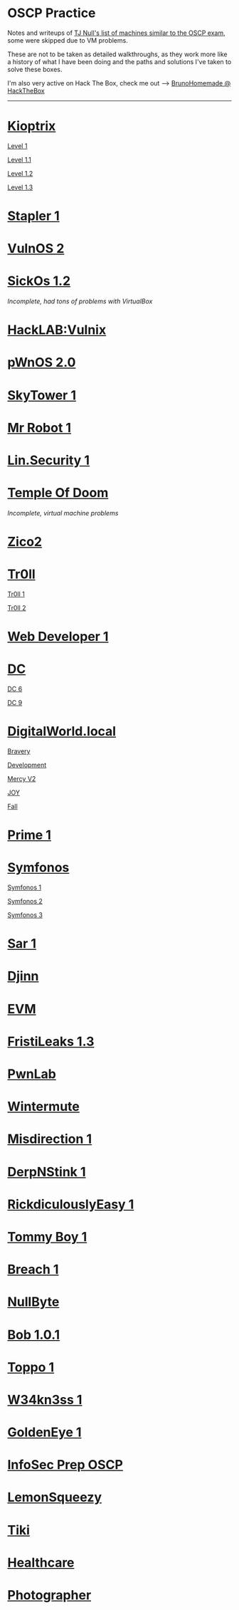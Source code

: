 # OSCP Practice
Notes and writeups of [TJ Null's list of machines similar to the OSCP exam](https://docs.google.com/spreadsheets/d/1dwSMIAPIam0PuRBkCiDI88pU3yzrqqHkDtBngUHNCw8), some were skipped due to VM problems.

These are not to be taken as detailed walkthroughs, as they work more like a history of what I have been doing and the paths and solutions I've taken to solve these boxes.

I'm also very active on Hack The Box, check me out --> [BrunoHomemade @ HackTheBox](https://app.hackthebox.com/profile/420159)

-----------------

# [Kioptrix](https://github.com/BrunoCaseiro/VulnHub-Notes/tree/main/Kioptrix)
[Level 1](https://github.com/BrunoCaseiro/VulnHub-Notes/blob/main/Kioptrix/Level%201.pdf)

[Level 1.1](https://github.com/BrunoCaseiro/VulnHub-Notes/blob/main/Kioptrix/Level%201.1.pdf)

[Level 1.2](https://github.com/BrunoCaseiro/VulnHub-Notes/blob/main/Kioptrix/Level%201.2.pdf)

[Level 1.3](https://github.com/BrunoCaseiro/VulnHub-Notes/blob/main/Kioptrix/Level%201.3.pdf)

# [Stapler 1](https://github.com/BrunoCaseiro/VulnHub-Notes/blob/main/Stapler%201.pdf)

# [VulnOS 2](https://github.com/BrunoCaseiro/VulnHub-Notes/blob/main/VulnOS%202.pdf)

# [SickOs 1.2](https://github.com/BrunoCaseiro/VulnHub-Notes/blob/main/SickOs%201.2.pdf)
###### Incomplete, had tons of problems with VirtualBox

# [HackLAB:Vulnix](https://github.com/BrunoCaseiro/VulnHub-Notes/blob/main/HackLAB_%20Vulnix.pdf)

# [pWnOS 2.0](https://github.com/BrunoCaseiro/VulnHub-Notes/blob/main/pWnOS%202.0.pdf)

# [SkyTower 1](https://github.com/BrunoCaseiro/VulnHub-Notes/blob/main/SkyTower%201.pdf)

# [Mr Robot 1](https://github.com/BrunoCaseiro/VulnHub-Notes/blob/main/Mr%20Robot%201.pdf)

# [Lin.Security 1](https://github.com/BrunoCaseiro/VulnHub-Notes/blob/main/Lin.Security%201.pdf)

# [Temple Of Doom](https://github.com/BrunoCaseiro/VulnHub-Notes/blob/main/Temple%20Of%20Doom.pdf)
###### Incomplete, virtual machine problems

# [Zico2](https://github.com/BrunoCaseiro/VulnHub-Notes/blob/main/Zico2.pdf)

# [Tr0ll](https://github.com/BrunoCaseiro/OSCP-Practice/tree/main/Tr0ll)
[Tr0ll 1](https://github.com/BrunoCaseiro/VulnHub-Notes/blob/main/Tr0ll/Tr0ll%201.pdf)

[Tr0ll 2](https://github.com/BrunoCaseiro/OSCP-Practice/blob/main/Tr0ll/Tr0ll%202.pdf)

# [Web Developer 1](https://github.com/BrunoCaseiro/VulnHub-Notes/blob/main/Web%20Developer%201.pdf)

# [DC](https://github.com/BrunoCaseiro/VulnHub-Notes/tree/main/DC)
[DC 6](https://github.com/BrunoCaseiro/VulnHub-Notes/blob/main/DC/DC%206.pdf)

[DC 9](https://github.com/BrunoCaseiro/VulnHub-Notes/blob/main/DC/DC%209.pdf)

# [DigitalWorld.local](https://github.com/BrunoCaseiro/VulnHub-Notes/tree/main/DigitalWorld.local)
[Bravery](https://github.com/BrunoCaseiro/VulnHub-Notes/blob/main/DigitalWorld.local/Bravery.pdf)

[Development](https://github.com/BrunoCaseiro/VulnHub-Notes/blob/main/DigitalWorld.local/Development.pdf)

[Mercy V2](https://github.com/BrunoCaseiro/VulnHub-Notes/blob/main/DigitalWorld.local/Mercy%20v2.pdf)

[JOY](https://github.com/BrunoCaseiro/VulnHub-Notes/blob/main/DigitalWorld.local/JOY.pdf)

[Fall](https://github.com/BrunoCaseiro/OSCP-Practice/blob/main/DigitalWorld.local/Fall.pdf)

# [Prime 1](https://github.com/BrunoCaseiro/VulnHub-Notes/blob/main/Prime%201.pdf)

# [Symfonos](https://github.com/BrunoCaseiro/VulnHub-Notes/tree/main/Symfonos)
[Symfonos 1](https://github.com/BrunoCaseiro/VulnHub-Notes/blob/main/Symfonos/Symfonos%201.pdf)

[Symfonos 2](https://github.com/BrunoCaseiro/VulnHub-Notes/blob/main/Symfonos/Symfonos%202.pdf)

[Symfonos 3](https://github.com/BrunoCaseiro/VulnHub-Notes/blob/main/Symfonos/Symfonos%203.pdf)

# [Sar 1](https://github.com/BrunoCaseiro/VulnHub-Notes/blob/main/Sar.pdf)

# [Djinn](https://github.com/BrunoCaseiro/VulnHub-Notes/blob/main/Djinn.pdf)

# [EVM](https://github.com/BrunoCaseiro/VulnHub-Notes/blob/main/EVM.pdf)

# [FristiLeaks 1.3](https://github.com/BrunoCaseiro/OSCP-Practice/blob/main/FristiLeaks%201.3.pdf)

# [PwnLab](https://github.com/BrunoCaseiro/OSCP-Practice/blob/main/PwnLab.pdf)

# [Wintermute](https://github.com/BrunoCaseiro/OSCP-Practice/blob/main/Wintermute.pdf)

# [Misdirection 1](https://github.com/BrunoCaseiro/OSCP-Practice/blob/main/Misdirection%201.pdf)

# [DerpNStink 1](https://github.com/BrunoCaseiro/OSCP-Practice/blob/main/DerpNStink%201.pdf)

# [RickdiculouslyEasy 1](https://github.com/BrunoCaseiro/OSCP-Practice/blob/main/RickdiculouslyEasy%201.pdf)

# [Tommy Boy 1](https://github.com/BrunoCaseiro/OSCP-Practice/blob/main/Tommy%20Boy%201.pdf)

# [Breach 1](https://github.com/BrunoCaseiro/OSCP-Practice/blob/main/Breach%201.pdf)

# [NullByte](https://github.com/BrunoCaseiro/OSCP-Practice/blob/main/NullByte.pdf)

# [Bob 1.0.1](https://github.com/BrunoCaseiro/OSCP-Practice/blob/main/Bob%201.0.1.pdf)

# [Toppo 1](https://github.com/BrunoCaseiro/OSCP-Practice/blob/main/Toppo%201.pdf)

# [W34kn3ss 1](https://github.com/BrunoCaseiro/OSCP-Practice/blob/main/W34kn3ss%201.pdf)

# [GoldenEye 1](https://github.com/BrunoCaseiro/OSCP-Practice/blob/main/GoldenEye%201.pdf)

# [InfoSec Prep OSCP](https://github.com/BrunoCaseiro/OSCP-Practice/blob/main/InfoSec%20Prep%20OSCP.pdf)

# [LemonSqueezy](https://github.com/BrunoCaseiro/OSCP-Practice/blob/main/LemonSqueezy.pdf)

# [Tiki](https://github.com/BrunoCaseiro/OSCP-Practice/blob/main/Tiki.pdf)

# [Healthcare](https://github.com/BrunoCaseiro/OSCP-Practice/blob/main/Healthcare.pdf)

# [Photographer](https://github.com/BrunoCaseiro/OSCP-Practice/blob/main/Photographer.pdf)

